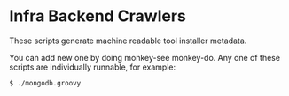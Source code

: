Infra Backend Crawlers
======================

These scripts generate machine readable tool installer metadata.

You can add new one by doing monkey-see monkey-do. Any one of these scripts
are individually runnable, for example:

    $ ./mongodb.groovy
    
